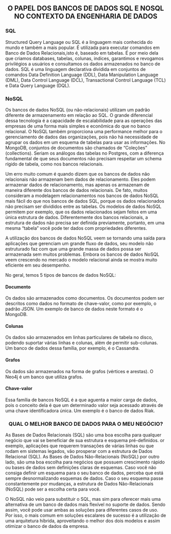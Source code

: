 
<h2 align= center>O PAPEL DOS BANCOS DE DADOS SQL E NOSQL NO CONTEXTO DA ENGENHARIA DE DADOS</h2>

<h3>SQL</h3>
 
 <p>
Structured Query Language ou SQL é a linguagem mais conhecida do mundo e também a mais popular. É utilizada para executar comandos em Banco de Dados Relacionais,isto é, baseado em tabelas.
É por meio dela que criamos databases, tabelas, colunas, indices, garantimos e revogamos privilégios a usuários e consultamos os dados armazenados no banco de dados. 
SQL é uma linguagem declarativa dividida em conjuntos de comandos Data Definition Language (DDL), Data Manipulation Language (DML), Data Control Language (DCL), Transactional Control Language (TCL) e Data Query Language (DQL). 
</p>
 

<h3>NoSQL</h3>

  
<p>Os bancos de dados NoSQL (ou não-relacionais) utilizam um padrão diferente de armazenamento em relação ao SQL. 
O grande diferencial dessa tecnologia é a capacidade de escalabilidade para as operações das empresas de uma forma mais simples e econômica do que no banco relacional. 
O NoSQL também proporciona uma performance melhor para o gerenciamento de dados das organizações, pois não há necessidade de agrupar os dados em um esquema de tabelas para usar as informações. 
No MongoDB, conjuntos de documentos são chamados de “Coleções” (collections). Seriam os análogos das tabelas no Postgres, com a diferença fundamental de que seus documentos não precisam respeitar um schema rígido de tabela,
como nos bancos relacionais. 

Um erro muito comum é quando dizem que os bancos de dados não relacionais não armazenam
bem dados de relacionamento. Eles podem armazenar dados de relacionamento, mas apenas os
armazenam de maneira diferente dos bancos de dados relacionais. De fato, muitos consideram a
modelagem relacionamentos nos bancos de dados NoSQL mais fácil do que nos bancos de dados
SQL, porque os dados relacionados não precisam ser divididos entre as tabelas.
Os modelos de dados NoSQL permitem por exemplo, que os dados relacionados sejam feitos
em uma única estrutura de dados. Diferentemente dos bancos relacionais, a estrutura de dados
não precisa ser definida previamente, portanto, em uma mesma “tabela” você pode ter dados com
propriedades diferentes.

A utilização dos bancos de dados NoSQL veem se tornando uma saída para aplicações 
que gerenciam um grande fluxo de dados, seu modelo não estruturado faz com que uma grande 
massa de dados possa ser armazenada sem muitos problemas. Embora os bancos de dados 
NoSQL veem crescendo no mercado o modelo relacional ainda se mostra muito eficiente em 
seu desempenho.

No geral, temos 5 tipos de bancos de dados NoSQL:</p>

<h4>Documento</h4>

<p>Os dados são armazenados como documentos. Os documentos podem ser descritos como dados no formato de chave-valor, como por exemplo, o padrão JSON. 
Um exemplo de banco de dados neste formato é o MongoDB.</p>

<h4>Colunas</h4>

<p>Os dados são armazenados em linhas particulares de tabela no disco, podendo suportar várias linhas e colunas, além de permitir sub-colunas. 
Um banco de dados dessa família, por exemplo, é o Cassandra.</p>

<h4>Grafos</h4>

<p>Os dados são armazenados na forma de grafos (vértices e arestas). 
O Neo4j é um banco que utiliza grafos.</p>

 <h4>Chave-valor</h4>
 
<p>Essa família de bancos NoSQL é a que aguenta a maior carga de dados, pois o conceito dela é que um determinado valor seja acessado através de uma chave identificadora única. 
Um exemplo é o banco de dados Riak.</p>


<h3 align=center>QUAL O MELHOR BANCO DE DADOS PARA O MEU NEGÓCIO?</h3>

 
<p>As Bases de Dados Relacionais (SQL) são uma boa escolha para qualquer negócio que vai se beneficiar de sua estrutura e esquema pré-definidos. 
or exemplo, aplicações que requerem transações de várias linhas ou que rodam em sistemas legados, vão prosperar com a estrutura de Dados Relacional (SQL). 
As Bases de Dados Não-Relacionais (NoSQL) por outro lado, são uma boa escolha para negócios que possuem crescimento rápido ou bases de dados sem definições claras de esquemas. 
Caso você não consiga definir um esquema para o seu banco de dados, perceba que está sempre desnormalizando esquemas de dados. 
Caso o seu esquema passe constantemente por mudanças, a estrutura de Dados Não-Relacionais (NoSQL) pode ser a escolha certa para você.

O NoSQL não veio para substituir o SQL, mas sim para oferecer mais uma alternativa de um banco de dados mais flexível no suporte de dados. 
Sendo assim, você pode usar ambas as soluções para diferentes casos de uso. 
Por isso, o mais comum em soluções escalares de sucesso é a utilização de uma arquitetura híbrida, aproveitando o melhor dos dois modelos e assim otimizar o banco de dados da empresa.</p>
